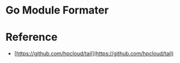 # Go Module Formater



# Reference
- [https://github.com/hpcloud/tail](https://github.com/hpcloud/tail)